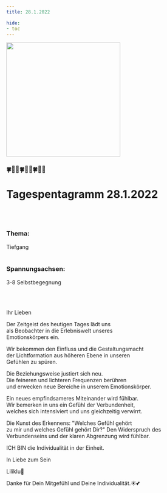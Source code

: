 ```yaml
---
title: 28.1.2022

hide:
- toc
---
```


<style>
img {
  width: 300px;
  max-width: 99%
}
</style>

![](/img/2022-01-28.png)


### 🍀🦋💚🍀🦋💚🍀🦋💚

# Tagespentagramm 28.1.2022
<br><br>


### Thema:
Tiefgang
<br><br>


### Spannungsachsen:
3-8 Selbstbegegnung

<br><br>

Ihr Lieben

Der Zeitgeist des heutigen Tages lädt uns  
als Beobachter in die Erlebniswelt unseres  
Emotionskörpers ein.

Wir bekommen den Einfluss und die Gestaltungsmacht  
der Lichtformation aus höheren Ebene in unseren  
Gefühlen zu spüren.

Die Beziehungsweise justiert sich neu.  
Die feineren und lichteren Frequenzen berühren  
und erwecken neue Bereiche in unserem Emotionskörper.  

Ein neues empfindsameres Miteinander wird fühlbar.  
Wir bemerken in uns ein Gefühl der Verbundenheit,  
welches sich intensiviert und uns gleichzeitig verwirrt.  

Die Kunst des Erkennens: "Welches Gefühl gehört  
zu mir und welches Gefühl gehört Dir?" Den Widerspruch des  
Verbundenseins und der klaren Abgrenzung wird fühlbar.  

ICH BIN die Individualität in der Einheit.  

In Liebe zum Sein  


Liliklu🦋  


Danke für Dein Mitgefühl und Deine Individualität.☀️💕
